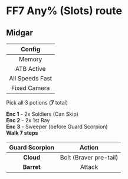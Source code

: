 # FF7 Any% (Slots) route  
  
## Midgar  
  
| Config |
| :-: | 
| Memory |
| ATB Active |
| All Speeds Fast |
| Fixed Camera |
  
Pick all 3 potions (**7** total)  
  
**Enc 1** - 2x Soldiers (Can Skip)  
**Enc 2** - 2x 1st Ray  
**Enc 3** - Sweeper (before Guard Scorpion)  
**Walk 7 steps**  
  
| **Guard Scorpion** | Action |
| :-: | :-: |
| **Cloud** | Bolt (Braver pre-tail) |
| **Barret** | Attack |

